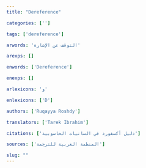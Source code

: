 ```yaml
---
title: "Dereference"

categories: ['']

tags: ['dereference']

arwords: 'التوقف عن اﻹشارة'

arexps: []

enwords: ['Dereference']

enexps: []

arlexicons: 'و'

enlexicons: ['D']

authors: ['Ruqayya Roshdy']

translators: ['Tarek Ibrahim']

citations: ['دليل أكسفورد في السانيات الحاسوبية']

sources: ['المنظمة العربية للترجمة']

slug: ""
---
```

